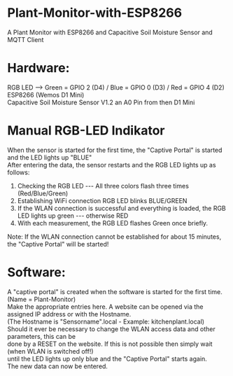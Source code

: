 # Plant-Monitor-with-ESP8266
A Plant Monitor with ESP8266 and Capacitive Soil Moisture Sensor and MQTT Client

# Hardware: 
RGB LED  --> Green = GPIO 2 (D4) / Blue = GPIO 0 (D3) / Red = GPIO 4 (D2) <br>
ESP8266 (Wemos D1 Mini) <br>
Capacitive Soil Moisture Sensor V1.2 an A0 Pin from then D1 Mini <br>

# Manual RGB-LED Indikator
When the sensor is started for the first time, the "Captive Portal" is started and the LED lights up "BLUE" <br>
After entering the data, the sensor restarts and the RGB LED lights up as follows: <br>

1. Checking the RGB LED --- All three colors flash three times (Red/Blue/Green) <br>
2. Establishing WiFi connection RGB LED blinks BLUE/GREEN <br>
3. If the WLAN connection is successful and everything is loaded, the RGB LED lights up green --- otherwise RED <br>
4. With each measurement, the RGB LED flashes Green once briefly. <br>

Note: If the WLAN connection cannot be established for about 15 minutes, the "Captive Portal" will be started!

# Software:
A "captive portal" is created when the software is started for the first time. (Name = Plant-Monitor) <br>
Make the appropriate entries here. A website can be opened via the assigned IP address or with the Hostname. <br>
(The Hostname is "Sensorname".local - Example: kitchenplant.local) <br>
Should it ever be necessary to change the WLAN access data and other parameters, this can be <br>
done by a RESET on the website. If this is not possible then simply wait (when WLAN is switched off!) <br>
until the LED lights up only blue and the "Captive Portal" starts again. <br>
The new data can now be entered.
